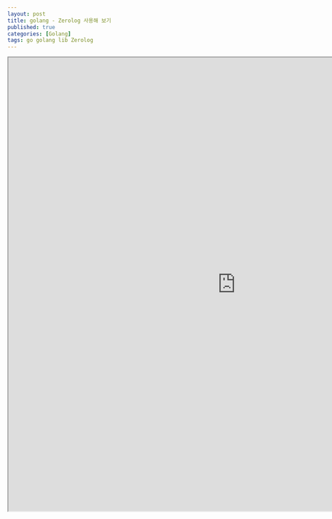 ```yaml
---
layout: post
title: golang - Zerolog 사용해 보기
published: true
categories: [Golang]
tags: go golang lib Zerolog
---
```

<iframe width="1024" height="1024" src="https://docs.google.com/document/d/e/2PACX-1vQ-cllMGdOVq98c1TFq10gUrADXFwinkkvLTDI1q4Q0w6ST5q0fhCz2Lc2gQcA3gDnhknaAXuWBtIiO/pub?embedded=true"></iframe>    
  